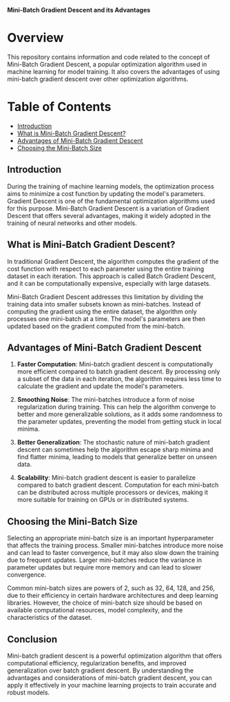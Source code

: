 **Mini-Batch Gradient Descent and its Advantages**

# Overview

This repository contains information and code related to the concept of Mini-Batch Gradient Descent, a popular optimization algorithm used in machine learning for model training. It also covers the advantages of using mini-batch gradient descent over other optimization algorithms.

# Table of Contents

- [Introduction](#introduction)
- [What is Mini-Batch Gradient Descent?](#what-is-mini-batch-gradient-descent)
- [Advantages of Mini-Batch Gradient Descent](#advantages-of-mini-batch-gradient-descent)
- [Choosing the Mini-Batch Size](#choosing-the-mini-batch-size)

## Introduction

During the training of machine learning models, the optimization process aims to minimize a cost function by updating the model's parameters. Gradient Descent is one of the fundamental optimization algorithms used for this purpose. Mini-Batch Gradient Descent is a variation of Gradient Descent that offers several advantages, making it widely adopted in the training of neural networks and other models.

## What is Mini-Batch Gradient Descent?

In traditional Gradient Descent, the algorithm computes the gradient of the cost function with respect to each parameter using the entire training dataset in each iteration. This approach is called Batch Gradient Descent, and it can be computationally expensive, especially with large datasets.

Mini-Batch Gradient Descent addresses this limitation by dividing the training data into smaller subsets known as mini-batches. Instead of computing the gradient using the entire dataset, the algorithm only processes one mini-batch at a time. The model's parameters are then updated based on the gradient computed from the mini-batch.

## Advantages of Mini-Batch Gradient Descent

1. **Faster Computation**: Mini-batch gradient descent is computationally more efficient compared to batch gradient descent. By processing only a subset of the data in each iteration, the algorithm requires less time to calculate the gradient and update the model's parameters.

2. **Smoothing Noise**: The mini-batches introduce a form of noise regularization during training. This can help the algorithm converge to better and more generalizable solutions, as it adds some randomness to the parameter updates, preventing the model from getting stuck in local minima.

3. **Better Generalization**: The stochastic nature of mini-batch gradient descent can sometimes help the algorithm escape sharp minima and find flatter minima, leading to models that generalize better on unseen data.

4. **Scalability**: Mini-batch gradient descent is easier to parallelize compared to batch gradient descent. Computation for each mini-batch can be distributed across multiple processors or devices, making it more suitable for training on GPUs or in distributed systems.

## Choosing the Mini-Batch Size

Selecting an appropriate mini-batch size is an important hyperparameter that affects the training process. Smaller mini-batches introduce more noise and can lead to faster convergence, but it may also slow down the training due to frequent updates. Larger mini-batches reduce the variance in parameter updates but require more memory and can lead to slower convergence.

Common mini-batch sizes are powers of 2, such as 32, 64, 128, and 256, due to their efficiency in certain hardware architectures and deep learning libraries. However, the choice of mini-batch size should be based on available computational resources, model complexity, and the characteristics of the dataset.

## Conclusion

Mini-batch gradient descent is a powerful optimization algorithm that offers computational efficiency, regularization benefits, and improved generalization over batch gradient descent. By understanding the advantages and considerations of mini-batch gradient descent, you can apply it effectively in your machine learning projects to train accurate and robust models.
